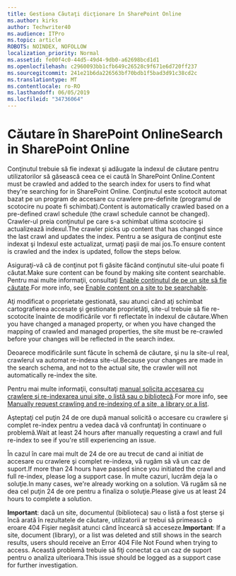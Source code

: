```yaml
---
title: Gestiona Căutaţi dicţionare în SharePoint Online
ms.author: kirks
author: Techwriter40
ms.audience: ITPro
ms.topic: article
ROBOTS: NOINDEX, NOFOLLOW
localization_priority: Normal
ms.assetid: fe00f4c0-44d5-49d4-9db0-a62698bcd1d1
ms.openlocfilehash: c2960093bb1cfb649c26528c9f671e6d720ff237
ms.sourcegitcommit: 241e21b6da226563bf70bdb1f5bad3d91c38cd2c
ms.translationtype: MT
ms.contentlocale: ro-RO
ms.lasthandoff: 06/05/2019
ms.locfileid: "34736064"
---
```

# <a name="search-in-sharepoint-online"></a><span data-ttu-id="5be5d-102">Căutare în SharePoint Online</span><span class="sxs-lookup"><span data-stu-id="5be5d-102">Search in SharePoint Online</span></span>

<span data-ttu-id="5be5d-103">Conţinutul trebuie să fie indexat şi adăugate la indexul de căutare pentru utilizatorilor să găsească ceea ce ei caută în SharePoint Online.</span><span class="sxs-lookup"><span data-stu-id="5be5d-103">Content must be crawled and added to the search index for users to find what they're searching for in SharePoint Online.</span></span> <span data-ttu-id="5be5d-104">Conţinutul este scotocit automat bazat pe un program de accesare cu crawlere pre-definite (programul de scotocire nu poate fi schimbat).</span><span class="sxs-lookup"><span data-stu-id="5be5d-104">Content is automatically crawled based on a pre-defined crawl schedule (the crawl schedule cannot be changed).</span></span> <span data-ttu-id="5be5d-105">Crawler-ul preia conţinutul pe care s-a schimbat ultima scotocire şi actualizează indexul.</span><span class="sxs-lookup"><span data-stu-id="5be5d-105">The crawler picks up content that has changed since the last crawl and updates the index.</span></span> <span data-ttu-id="5be5d-106">Pentru a se asigura de conţinut este indexat şi Indexul este actualizat, urmaţi paşii de mai jos.</span><span class="sxs-lookup"><span data-stu-id="5be5d-106">To ensure content is crawled and the index is updated, follow the steps below.</span></span>

<span data-ttu-id="5be5d-107">Asiguraţi-vă că de conţinut pot fi găsite făcând conţinutul site-ului poate fi căutat.</span><span class="sxs-lookup"><span data-stu-id="5be5d-107">Make sure content can be found by making site content searchable.</span></span> <span data-ttu-id="5be5d-108">Pentru mai multe informaţii, consultaţi [Enable conţinutul de pe un site să fie căutate](https://docs.microsoft.com/en-us/sharepoint/make-site-content-searchable).</span><span class="sxs-lookup"><span data-stu-id="5be5d-108">For more info, see [Enable content on a site to be searchable](https://docs.microsoft.com/en-us/sharepoint/make-site-content-searchable).</span></span>

<span data-ttu-id="5be5d-109">Aţi modificat o proprietate gestionată, sau atunci când aţi schimbat cartografierea accesate şi gestionate proprietăţi, site-ul trebuie să fie re-scotocite înainte de modificările vor fi reflectate în indexul de căutare.</span><span class="sxs-lookup"><span data-stu-id="5be5d-109">When you have changed a managed property, or when you have changed the mapping of crawled and managed properties, the site must be re-crawled before your changes will be reflected in the search index.</span></span> 

<span data-ttu-id="5be5d-110">Deoarece modificările sunt făcute în schemă de căutare, şi nu la site-ul real, crawlerul va automat re-indexa site-ul.</span><span class="sxs-lookup"><span data-stu-id="5be5d-110">Because your changes are made in the search schema, and not to the actual site, the crawler will not automatically re-index the site.</span></span> 

<span data-ttu-id="5be5d-111">Pentru mai multe informaţii, consultaţi [manual solicita accesarea cu crawlere şi re-indexarea unui site, o listă sau o bibliotecă](https://docs.microsoft.com/en-us/sharepoint/crawl-site-conten).</span><span class="sxs-lookup"><span data-stu-id="5be5d-111">For more info, see [Manually request crawling and re-indexing of a site, a library or a list](https://docs.microsoft.com/en-us/sharepoint/crawl-site-conten).</span></span>

 <span data-ttu-id="5be5d-112">Aşteptaţi cel puţin 24 de ore după manual solicită o accesare cu crawlere şi complet re-index pentru a vedea dacă vă confruntaţi în continuare o problemă.</span><span class="sxs-lookup"><span data-stu-id="5be5d-112">Wait at least 24 hours after manually requesting a crawl and full re-index to see if you're still experiencing an issue.</span></span> 

<span data-ttu-id="5be5d-113">În cazul în care mai mult de 24 de ore au trecut de cand ai initiat de accesare cu crawlere şi complet re-indexa, vă rugăm să vă un caz de suport.</span><span class="sxs-lookup"><span data-stu-id="5be5d-113">If more than 24 hours have passed since you initiated the crawl and full re-index, please log a support case.</span></span> <span data-ttu-id="5be5d-114">În multe cazuri, lucrăm deja la o soluţie.</span><span class="sxs-lookup"><span data-stu-id="5be5d-114">In many cases, we're already working on a solution.</span></span> <span data-ttu-id="5be5d-115">Vă rugăm să ne dea cel puţin 24 de ore pentru a finaliza o soluţie.</span><span class="sxs-lookup"><span data-stu-id="5be5d-115">Please give us at least 24 hours to complete a solution.</span></span>

<span data-ttu-id="5be5d-116">**Important**: dacă un site, documentul (biblioteca) sau o listă a fost şterse şi încă arată în rezultatele de căutare, utilizatorii ar trebui să primească o eroare 404 Fişier negăsit atunci când încearcă să acceseze.</span><span class="sxs-lookup"><span data-stu-id="5be5d-116">**Important**: If a site, document (library), or a list was deleted and still shows in the search results, users should receive an Error 404 File Not Found when trying to access.</span></span> <span data-ttu-id="5be5d-117">Această problemă trebuie să fiţi conectat ca un caz de suport pentru o analiza ulterioara.</span><span class="sxs-lookup"><span data-stu-id="5be5d-117">This issue should be logged as a support case for further investigation.</span></span> 



